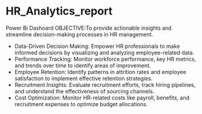 # HR_Analytics_report
Power Bi Dashoard
OBJECTIVE:To provide actionable insights and streamline decision-making processes in HR management.
* Data-Driven Decision Making: Empower HR professionals to make informed decisions by visualizing and analyzing employee-related data.
* Performance Tracking: Monitor workforce performance, key HR metrics, and trends over time to identify areas of improvement.
* Employee Retention: Identify patterns in attrition rates and employee satisfaction to implement effective retention strategies.
* Recruitment Insights: Evaluate recruitment efforts, track hiring pipelines, and understand the effectiveness of sourcing channels.
* Cost Optimization: Monitor HR-related costs like payroll, benefits, and recruitment expenses to optimize budget allocations.
